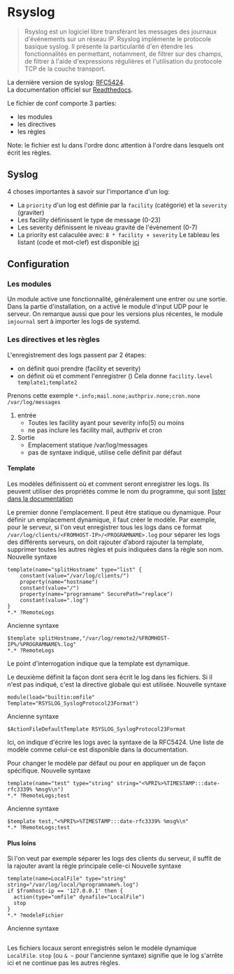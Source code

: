 # Rsyslog

> Rsyslog est un logiciel libre transférant les messages des journaux d'événements sur un réseau IP. Rsyslog implémente le protocole basique syslog. Il présente la particularité d'en étendre les fonctionnalités en permettant, notamment, de filtrer sur des champs, de filtrer à l'aide d'expressions régulières et l'utilisation du protocole TCP de la couche transport. 

La dernière version de syslog: [RFC5424](https://tools.ietf.org/html/rfc5424).<br>
La documentation officiel sur [Readthedocs](https://rsyslog.readthedocs.io/en/latest/index.html).

Le fichier de conf comporte 3 parties:
- les modules
- les directives
- les règles

Note: le fichier est lu dans l'ordre donc attention à l'ordre dans lesquels ont écrit les règles.

## Syslog
4 choses importantes à savoir sur l'importance d'un log:
- La `priority` d'un log est définie par la `facility` (catégorie) et la `severity` (graviter)
- Les facility définissent le type de message (0-23)
- Les severity définissent le niveau gravité de l'évènement (0-7)
- La priority est calaculée avec: `8 * facility + severity`
Le tableau les listant (code et mot-clef) est disponible [ici](https://en.wikipedia.org/wiki/Syslog#Facility)

## Configuration
### Les modules
Un module active une fonctionnalité, généralement une entrer ou une sortie. Dans la partie d'installation, on a activé le module d'input UDP pour le serveur. On remarque aussi que pour les versions plus récentes, le module `imjournal` sert à importer les logs de systemd.

### Les directives et les règles
L'enregistrement des logs passent par 2 étapes: 
- on définit quoi prendre (facility et severity)
- on définit où et comment l'enregistrer ()
Cela donne `facility.level template1;template2`

Prenons cette exemple  `*.info;mail.none;authpriv.none;cron.none                /var/log/messages`<br>
1. entrée
    - Toutes les facility ayant pour severity info(5) ou moins
    - ne pas inclure les facility mail, authpriv et cron
2. Sortie
    - Emplacement statique /var/log/messages
    - pas de syntaxe indiqué, utilise celle définit par défaut

#### Template
Les modèles définissent où et comment seront enregistrer les logs. Ils peuvent utiliser des propriétés comme le nom du programme, qui sont [lister dans la documentation](https://rsyslog.readthedocs.io/en/latest/configuration/properties.html "liste des propriétés")
 

Le premier donne l'emplacement. Il peut être statique ou dynamique. Pour définir un emplacement dynamique, il faut créer le modèle. Par exemple, pour le serveur, si l'on veut enregistrer tous les logs dans ce format `/var/log/clients/<FROMHOST-IP>/<PROGRAMNAME>.log` pour séparer les logs des différents serveurs, on doit rajouter d’abord rajouter la template, supprimer toutes les autres règles et puis indiquées dans la règle son nom.
Nouvelle syntaxe
```
template(name="splitHostname" type="list" {
	constant(value="/var/log/clients/")
	property(name="hostname")
	constant(value="/")
	property(name="programname" SecurePath="replace")
	constant(value=".log")
}
*.* ?RemoteLogs
```
Ancienne syntaxe
```
$template splitHostname,"/var/log/remote2/%FROMHOST-IP%/%PROGRAMNAME%.log"
*.* ?RemoteLogs
```
Le point d'interrogation indique que la template est dynamique.

Le deuxième définit la façon dont sera écrit le log dans les fichiers. Si il n'est pas indiqué, c'est la directive globale qui est utilisée.
Nouvelle syntaxe
```
module(load="builtin:omfile" Template="RSYSLOG_SyslogProtocol23Format")
```
Ancienne syntaxe
```
$ActionFileDefaultTemplate RSYSLOG_SyslogProtocol23Format
```
Ici, on indique d'écrire les logs avec la syntaxe de la RFC5424. Une liste de modèle comme celui-ce est disponible dans la documentation.

Pour changer le modèle par défaut ou pour en appliquer un de façon spécifique.
Nouvelle syntaxe
```
template(name="test" type="string" string="<%PRI%>%TIMESTAMP:::date-rfc3339% %msg%\n")
*.* ?RemoteLogs;test
```
Ancienne syntaxe
```
$template test,"<%PRI%>%TIMESTAMP:::date-rfc3339% %msg%\n"
*.* ?RemoteLogs;test
```

#### Plus loins
Si l'on veut par exemple séparer les logs des clients du serveur, il suffit de la rajouter avant la règle principale celle-ci
Nouvelle syntaxe
```
template(name=LocalFile" type="string" string="/var/log/local/%programname%.log")
if $fromhost-ip == '127.0.0.1' then {
  action(type="omfile" dynafile="LocalFile")
  stop
}
*.* ?modeleFichier
```
Ancienne syntaxe
```
```
Les fichiers locaux seront enregistrés selon le modèle dynamique `LocalFile`. `stop` (ou `& ~` pour l'ancienne syntaxe) signifie que le log s'arrête ici et ne continue pas les autres règles.